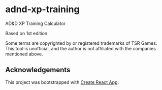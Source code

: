 # adnd-xp-training

AD&D XP Training Calculator

Based on 1st edition

Some terms are copyrighted by or registered trademarks of TSR Games.
This tool is unofficial, and the author is not affiliated with the companies mentioned above.

## Acknowledgements

This project was bootstrapped with [Create React App](https://github.com/facebook/create-react-app).
